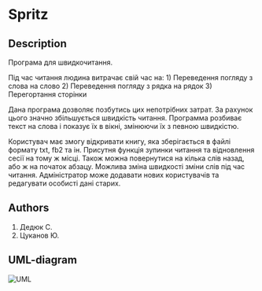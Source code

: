 Spritz
======
## Description ##
Програма для швидкочитання.

Під час читання людина витрачає свій час на: 1) Переведення погляду з слова на слово 2) Переведення погляду з рядка на рядок 3) Перегортання сторінки

Дана програма дозволяє позбутись цих непотрібних затрат. За рахунок цього значно збільшується швидкість читання. Программа розбиває текст на слова і показує їх в вікні, змінюючи їх з певною швидкістю.

Користувач має змогу відкривати книгу, яка зберігається в файлі формату txt, fb2 та ін. Присутня функція зупинки читання та відновлення сесії на тому ж місці. Також можна повернутися на кілька слів назад, або ж на початок абзацу. Можлива зміна швидкості зміни слів під час читання.
Адміністратор може додавати нових користувачів та редагувати особисті дані старих.
## Authors ##

1. Дедюк С.
2. Цуканов Ю.

## UML-diagram ##
![UML](http://cs617828.vk.me/v617828617/ac46/_VQewgSsEa0.jpg)
